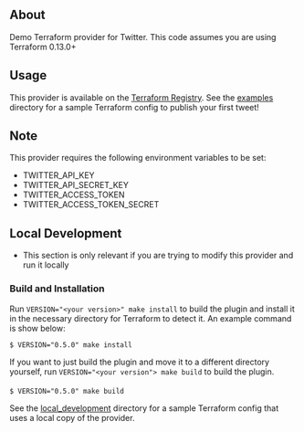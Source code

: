 ## About

Demo Terraform provider for Twitter. This code assumes you are using Terraform 0.13.0+

## Usage

This provider is available on the [Terraform Registry](https://registry.terraform.io/providers/Omar-Khawaja/twitter/latest). See the [examples](./examples/registry) directory for a sample Terraform config to publish your first tweet!

## Note

This provider requires the following environment variables to be set:

- TWITTER_API_KEY
- TWITTER_API_SECRET_KEY
- TWITTER_ACCESS_TOKEN
- TWITTER_ACCESS_TOKEN_SECRET

## Local Development

- This section is only relevant if you are trying to modify this provider and
  run it locally

### Build and Installation

Run `VERSION="<your version>" make install` to build the plugin and install it in the necessary directory for Terraform to detect it. An example command is show below:

```shell
$ VERSION="0.5.0" make install
```

If you want to just build the plugin and move it to a different directory
yourself, run `VERSION="<your version"> make build` to build the plugin.

####
```shell
$ VERSION="0.5.0" make build
```

See the [local_development](./examples/local_development) directory for a sample Terraform config that uses a local copy of the provider.